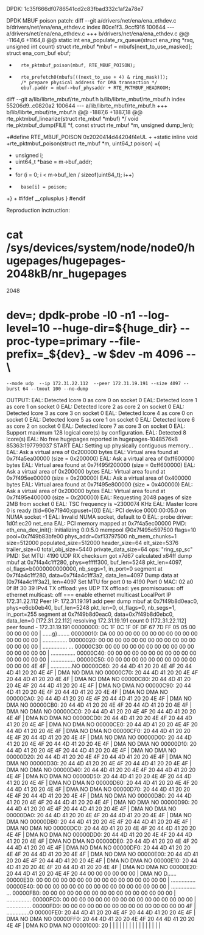 DPDK: 1c35f666df0786541cd2c83fbad332c1af2a78e7

DPDK MBUF poison patch:
diff --git a/drivers/net/ena/ena_ethdev.c b/drivers/net/ena/ena_ethdev.c
index 80ce1f3..9ccf916 100644
--- a/drivers/net/ena/ena_ethdev.c
+++ b/drivers/net/ena/ena_ethdev.c
@@ -1164,6 +1164,8 @@ static int ena_populate_rx_queue(struct ena_ring *rxq, unsigned int count)
 		struct rte_mbuf *mbuf = mbufs[next_to_use_masked];
 		struct ena_com_buf ebuf;
 
+		rte_pktmbuf_poison(mbuf, RTE_MBUF_POISON);
+
 		rte_prefetch0(mbufs[((next_to_use + 4) & ring_mask)]);
 		/* prepare physical address for DMA transaction */
 		ebuf.paddr = mbuf->buf_physaddr + RTE_PKTMBUF_HEADROOM;
diff --git a/lib/librte_mbuf/rte_mbuf.h b/lib/librte_mbuf/rte_mbuf.h
index 55206d9..c0820a2 100644
--- a/lib/librte_mbuf/rte_mbuf.h
+++ b/lib/librte_mbuf/rte_mbuf.h
@@ -1887,6 +1887,18 @@ rte_pktmbuf_linearize(struct rte_mbuf *mbuf)
  */
 void rte_pktmbuf_dump(FILE *f, const struct rte_mbuf *m, unsigned dump_len);
 
+#define RTE_MBUF_POISON 0x2020414d44204f4eUL
+
+static inline void
+rte_pktmbuf_poison(struct rte_mbuf *m, uint64_t poison)
+{
+	unsigned i;
+	uint64_t *base = m->buf_addr;
+
+	for (i = 0; i < m->buf_len / sizeof(uint64_t); i++)
+		base[i] = poison;
+}
+
 #ifdef __cplusplus
 }
 #endif


Reproduction inctruction:
# cat /sys/devices/system/node/node0/hugepages/hugepages-2048kB/nr_hugepages 
2048

# dev=<VF PCIADDR>; dpdk-probe -l0 -n1 --log-level=10  --huge-dir=${huge_dir} --proc-type=primary --file-prefix=_${dev}_ -w $dev -m 4096 -- \
	--mode udp  --ip 172.31.22.112  --peer 172.31.19.191 --size 4097 --burst 64 --tmout 100 --no-dump

OUTPUT:
EAL: Detected lcore 0 as core 0 on socket 0
EAL: Detected lcore 1 as core 1 on socket 0
EAL: Detected lcore 2 as core 2 on socket 0
EAL: Detected lcore 3 as core 3 on socket 0
EAL: Detected lcore 4 as core 0 on socket 0
EAL: Detected lcore 5 as core 1 on socket 0
EAL: Detected lcore 6 as core 2 on socket 0
EAL: Detected lcore 7 as core 3 on socket 0
EAL: Support maximum 128 logical core(s) by configuration.
EAL: Detected 8 lcore(s)
EAL: No free hugepages reported in hugepages-1048576kB
85363:197799037 START
EAL: Setting up physically contiguous memory...
EAL: Ask a virtual area of 0x200000 bytes
EAL: Virtual area found at 0x7f4a5ea00000 (size = 0x200000)
EAL: Ask a virtual area of 0xff600000 bytes
EAL: Virtual area found at 0x7f495f200000 (size = 0xff600000)
EAL: Ask a virtual area of 0x200000 bytes
EAL: Virtual area found at 0x7f495ee00000 (size = 0x200000)
EAL: Ask a virtual area of 0x400000 bytes
EAL: Virtual area found at 0x7f495e800000 (size = 0x400000)
EAL: Ask a virtual area of 0x200000 bytes
EAL: Virtual area found at 0x7f495e400000 (size = 0x200000)
EAL: Requesting 2048 pages of size 2MB from socket 0
EAL: TSC frequency is ~2300074 KHz
EAL: Master lcore 0 is ready (tid=60e71940;cpuset=[0])
EAL: PCI device 0000:00:05.0 on NUMA socket -1
EAL:   Invalid NUMA socket, default to 0
EAL:   probe driver: 1d0f:ec20 net_ena
EAL:   PCI memory mapped at 0x7f4a5ec00000
PMD: eth_ena_dev_init(): Initializing 0:0:5.0
mempool <WEKA MBUF pool>@0x7f495e597500
  flags=10
  pool=0x7f49b83bfe00
  phys_addr=0xf13797500
  nb_mem_chunks=1
  size=512000
  populated_size=512000
  header_size=64
  elt_size=5376
  trailer_size=0
  total_obj_size=5440
  private_data_size=64
  ops: "ring_sp_sc"
PMD: Set MTU: 4190
UDP RX checksum got x7d67 calculated x64ff
dump mbuf at 0x7f4a4c1ff280, phys=efffff300, buf_len=5248
  pkt_len=4097, ol_flags=b0000000000000, nb_segs=1, in_port=0
  segment at 0x7f4a4c1ff280, data=0x7f4a4c1ff3a2, data_len=4097
  Dump data at [0x7f4a4c1ff3a2], len=4097
Set MTU for port 0 to 4190
Port 0 MAC: 02 a0 0f 8f 30 39 IPv4 TX offload: yes UDP  TX offload: yes promiscuous: off ethernet multicast: off 
=== enable ethernet multicast
LocalPort IP 172.31.22.112
Peer IP: 172.31.19.191
add peer
dump mbuf at 0x7f49b8d0eac0, phys=e6cb0eb40, buf_len=5248
  pkt_len=0, ol_flags=0, nb_segs=1, in_port=255
  segment at 0x7f49b8d0eac0, data=0x7f49b8d0ebc0, data_len=0
[172.31.22.112] resolving 172.31.19.191 count 0
[172.31.22.112] peer found - 172.31.19.191
00000000: 0C 1F 0C 1F 0F DF 67 7D FF 05 05 00 00 00 00 00 | ......g}........
00000010: DA 00 00 00 00 00 00 00 00 00 00 00 00 00 00 00 | ................
00000020: 00 00 00 00 00 00 00 00 00 00 00 00 00 00 00 00 | ................
...
00000C30: 00 00 00 00 00 00 00 00 00 00 00 00 00 00 00 00 | ................
00000C40: 00 00 00 00 00 00 00 00 00 00 00 00 00 00 00 00 | ................
00000C50: 00 00 00 00 00 00 00 00 00 00 00 00 00 00 4E 4F | ..............NO
00000C60: 20 44 4D 41 20 20 4E 4F 20 44 4D 41 20 20 4E 4F |  DMA  NO DMA  NO
00000C70: 20 44 4D 41 20 20 4E 4F 20 44 4D 41 20 20 4E 4F |  DMA  NO DMA  NO
00000C80: 20 44 4D 41 20 20 4E 4F 20 44 4D 41 20 20 4E 4F |  DMA  NO DMA  NO
00000C90: 20 44 4D 41 20 20 4E 4F 20 44 4D 41 20 20 4E 4F |  DMA  NO DMA  NO
00000CA0: 20 44 4D 41 20 20 4E 4F 20 44 4D 41 20 20 4E 4F |  DMA  NO DMA  NO
00000CB0: 20 44 4D 41 20 20 4E 4F 20 44 4D 41 20 20 4E 4F |  DMA  NO DMA  NO
00000CC0: 20 44 4D 41 20 20 4E 4F 20 44 4D 41 20 20 4E 4F |  DMA  NO DMA  NO
00000CD0: 20 44 4D 41 20 20 4E 4F 20 44 4D 41 20 20 4E 4F |  DMA  NO DMA  NO
00000CE0: 20 44 4D 41 20 20 4E 4F 20 44 4D 41 20 20 4E 4F |  DMA  NO DMA  NO
00000CF0: 20 44 4D 41 20 20 4E 4F 20 44 4D 41 20 20 4E 4F |  DMA  NO DMA  NO
00000D00: 20 44 4D 41 20 20 4E 4F 20 44 4D 41 20 20 4E 4F |  DMA  NO DMA  NO
00000D10: 20 44 4D 41 20 20 4E 4F 20 44 4D 41 20 20 4E 4F |  DMA  NO DMA  NO
00000D20: 20 44 4D 41 20 20 4E 4F 20 44 4D 41 20 20 4E 4F |  DMA  NO DMA  NO
00000D30: 20 44 4D 41 20 20 4E 4F 20 44 4D 41 20 20 4E 4F |  DMA  NO DMA  NO
00000D40: 20 44 4D 41 20 20 4E 4F 20 44 4D 41 20 20 4E 4F |  DMA  NO DMA  NO
00000D50: 20 44 4D 41 20 20 4E 4F 20 44 4D 41 20 20 4E 4F |  DMA  NO DMA  NO
00000D60: 20 44 4D 41 20 20 4E 4F 20 44 4D 41 20 20 4E 4F |  DMA  NO DMA  NO
00000D70: 20 44 4D 41 20 20 4E 4F 20 44 4D 41 20 20 4E 4F |  DMA  NO DMA  NO
00000D80: 20 44 4D 41 20 20 4E 4F 20 44 4D 41 20 20 4E 4F |  DMA  NO DMA  NO
00000D90: 20 44 4D 41 20 20 4E 4F 20 44 4D 41 20 20 4E 4F |  DMA  NO DMA  NO
00000DA0: 20 44 4D 41 20 20 4E 4F 20 44 4D 41 20 20 4E 4F |  DMA  NO DMA  NO
00000DB0: 20 44 4D 41 20 20 4E 4F 20 44 4D 41 20 20 4E 4F |  DMA  NO DMA  NO
00000DC0: 20 44 4D 41 20 20 4E 4F 20 44 4D 41 20 20 4E 4F |  DMA  NO DMA  NO
00000DD0: 20 44 4D 41 20 20 4E 4F 20 44 4D 41 20 20 4E 4F |  DMA  NO DMA  NO
00000DE0: 20 44 4D 41 20 20 4E 4F 20 44 4D 41 20 20 4E 4F |  DMA  NO DMA  NO
00000DF0: 20 44 4D 41 20 20 4E 4F 20 44 4D 41 20 20 4E 4F |  DMA  NO DMA  NO
00000E00: 20 44 4D 41 20 20 4E 4F 20 44 4D 41 20 20 4E 4F |  DMA  NO DMA  NO
00000E10: 20 44 4D 41 20 20 4E 4F 20 44 4D 41 20 20 4E 4F |  DMA  NO DMA  NO
00000E20: 20 44 4D 41 20 20 4E 4F 20 44 00 00 00 00 00 00 |  DMA  NO D......
00000E30: 00 00 00 00 00 00 00 00 00 00 00 00 00 00 00 00 | ................
00000E40: 00 00 00 00 00 00 00 00 00 00 00 00 00 00 00 00 | ................
...
00000FB0: 00 00 00 00 00 00 00 00 00 00 00 00 00 00 00 00 | ................
00000FC0: 00 00 00 00 00 00 00 00 00 00 00 00 00 00 00 00 | ................
00000FD0: 00 00 00 00 00 00 00 00 00 00 00 00 00 00 00 4F | ...............O
00000FE0: 20 44 4D 41 20 20 4E 4F 20 44 4D 41 20 20 4E 4F |  DMA  NO DMA  NO
00000FF0: 20 44 4D 41 20 20 4E 4F 20 44 4D 41 20 20 4E 4F |  DMA  NO DMA  NO
00001000: 20 |  |  |  |  |  |  |  |  |  |  |  |  |  |  |  |  
